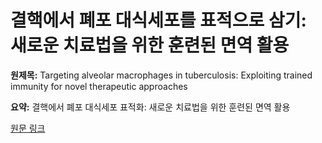 # 결핵에서 폐포 대식세포를 표적으로 삼기: 새로운 치료법을 위한 훈련된 면역 활용

**원제목:** Targeting alveolar macrophages in tuberculosis: Exploiting trained immunity for novel therapeutic approaches

**요약:** 결핵에서 폐포 대식세포 표적화: 새로운 치료법을 위한 훈련된 면역 활용

[원문 링크](https://scholar.google.com/scholar_url?url=https://www.sciencedirect.com/science/article/pii/S1567576925012019&hl=ko&sa=X&d=7914138031905834002&ei=Gk53aM2qE4OuieoPqNm12A4&scisig=AAZF9b_LNOzRAUu4NmuLqS8TGrv1&oi=scholaralrt&hist=BNQUaiIAAAAJ:16444889702863668414:AAZF9b-BSRuuk59VfwbFCe84iYI_&html=&pos=0&folt=kw-top)
